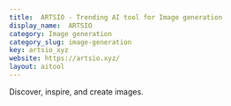 ```yaml
---
title:  ARTSIO - Trending AI tool for Image generation
display_name:  ARTSIO
category: Image generation
category_slug: image-generation
key: artsio_xyz
website: https://artsio.xyz/
layout: aitool
---
```


Discover, inspire, and create images.
